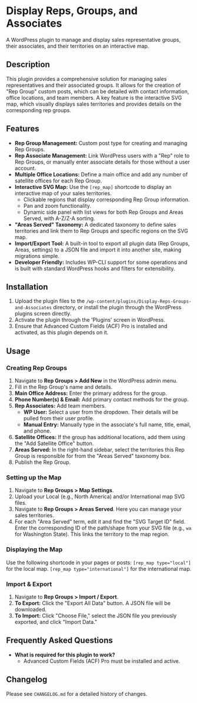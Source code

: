 # Display Reps, Groups, and Associates

A WordPress plugin to manage and display sales representative groups, their associates, and their territories on an interactive map.

## Description

This plugin provides a comprehensive solution for managing sales representatives and their associated groups. It allows for the creation of "Rep Group" custom posts, which can be detailed with contact information, office locations, and team members. A key feature is the interactive SVG map, which visually displays sales territories and provides details on the corresponding rep groups.

## Features

*   **Rep Group Management:** Custom post type for creating and managing Rep Groups.
*   **Rep Associate Management:** Link WordPress users with a "Rep" role to Rep Groups, or manually enter associate details for those without a user account.
*   **Multiple Office Locations:** Define a main office and add any number of satellite offices for each Rep Group.
*   **Interactive SVG Map:** Use the `[rep_map]` shortcode to display an interactive map of your sales territories.
    *   Clickable regions that display corresponding Rep Group information.
    *   Pan and zoom functionality.
    *   Dynamic side panel with list views for both Rep Groups and Areas Served, with A-Z/Z-A sorting.
*   **"Areas Served" Taxonomy:** A dedicated taxonomy to define sales territories and link them to Rep Groups and specific regions on the SVG map.
*   **Import/Export Tool:** A built-in tool to export all plugin data (Rep Groups, Areas, settings) to a JSON file and import it into another site, making migrations simple.
*   **Developer Friendly:** Includes WP-CLI support for some operations and is built with standard WordPress hooks and filters for extensibility.

## Installation

1.  Upload the plugin files to the `/wp-content/plugins/Display-Reps-Groups-and-Associates` directory, or install the plugin through the WordPress plugins screen directly.
2.  Activate the plugin through the 'Plugins' screen in WordPress.
3.  Ensure that Advanced Custom Fields (ACF) Pro is installed and activated, as this plugin depends on it.

## Usage

### Creating Rep Groups

1.  Navigate to **Rep Groups > Add New** in the WordPress admin menu.
2.  Fill in the Rep Group's name and details.
3.  **Main Office Address:** Enter the primary address for the group.
4.  **Phone Number(s) & Email:** Add primary contact methods for the group.
5.  **Rep Associates:** Add team members.
    *   **WP User:** Select a user from the dropdown. Their details will be pulled from their user profile.
    *   **Manual Entry:** Manually type in the associate's full name, title, email, and phone.
6.  **Satellite Offices:** If the group has additional locations, add them using the "Add Satellite Office" button.
7.  **Areas Served:** In the right-hand sidebar, select the territories this Rep Group is responsible for from the "Areas Served" taxonomy box.
8.  Publish the Rep Group.

### Setting up the Map

1.  Navigate to **Rep Groups > Map Settings**.
2.  Upload your Local (e.g., North America) and/or International map SVG files.
3.  Navigate to **Rep Groups > Areas Served**. Here you can manage your sales territories.
4.  For each "Area Served" term, edit it and find the "SVG Target ID" field. Enter the corresponding ID of the path/shape from your SVG file (e.g., `wa` for Washington State). This links the territory to the map region.

### Displaying the Map

Use the following shortcode in your pages or posts:
`[rep_map type="local"]` for the local map.
`[rep_map type="international"]` for the international map.

### Import & Export

1.  Navigate to **Rep Groups > Import / Export**.
2.  **To Export:** Click the "Export All Data" button. A JSON file will be downloaded.
3.  **To Import:** Click "Choose File," select the JSON file you previously exported, and click "Import Data."

## Frequently Asked Questions

*   **What is required for this plugin to work?**
    *   Advanced Custom Fields (ACF) Pro must be installed and active.

## Changelog

Please see `CHANGELOG.md` for a detailed history of changes.